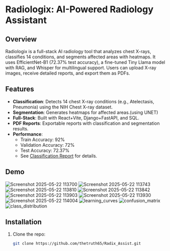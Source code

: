 # Radiologix: AI-Powered Radiology Assistant

## Overview
Radiologix is a full-stack AI radiology tool that analyzes chest X-rays, classifies 14 conditions, and segments affected areas with heatmaps. It uses EfficientNet-B1 (72.37% test accuracy), a fine-tuned Tiny Llama model with RAG, and Whisper for multilingual support. Users can upload X-ray images, receive detailed reports, and export them as PDFs.

## Features
- **Classification**: Detects 14 chest X-ray conditions (e.g., Atelectasis, Pneumonia) using the NIH Chest X-ray dataset.
- **Segmentation**: Generates heatmaps for affected areas.(using UNET)
- **Full-Stack**: Built with React+Vite, Django+FastAPI, and SQL.
- **PDF Reports**: Exportable reports with classification and segmentation results.
- **Performance**:
  - Train Accuracy: 92%
  - Validation Accuracy: 72%
  - Test Accuracy: 72.37%
  - See [Classification Report](#classification-report) for details.

## Demo
![Screenshot 2025-05-22 113700](https://github.com/user-attachments/assets/1d28e001-f08d-4725-b667-dde95bfb9f0a)
![Screenshot 2025-05-22 113743](https://github.com/user-attachments/assets/a13db53a-9f43-4d62-b574-e66b05e00d4f)
![Screenshot 2025-05-22 113810](https://github.com/user-attachments/assets/965d94a1-261d-4534-83e0-89c6f165aa80)
![Screenshot 2025-05-22 113842](https://github.com/user-attachments/assets/a7392354-b00e-426f-88c7-410864d78c17)
![Screenshot 2025-05-22 113903](https://github.com/user-attachments/assets/ed726855-357f-4a04-9165-9cee1e33717c)
![Screenshot 2025-05-22 113930](https://github.com/user-attachments/assets/f83ddb19-aead-4dff-a84b-89b6c83e4910)
![Screenshot 2025-05-22 114004](https://github.com/user-attachments/assets/b7f5f1c2-bcf8-40ed-84b9-d3746f8de9a5)
![learning_curves](https://github.com/user-attachments/assets/cd47aec5-9ffe-4810-8dce-fb8cc4f1348a)
![confusion_matrix](https://github.com/user-attachments/assets/c8481cb7-59d8-4e70-b021-50c37f1b2b31)
![class_distribution](https://github.com/user-attachments/assets/72c1efc3-efa4-48b2-ba49-8059590a89cd)


## Installation
1. Clone the repo:
   ```bash
   git clone https://github.com/thetruth65/Radix_Assist.git
